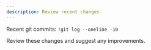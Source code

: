```yaml
---
description: Review recent changes
---
```


Recent git commits:
`!git log --oneline -10`

Review these changes and suggest any improvements.
